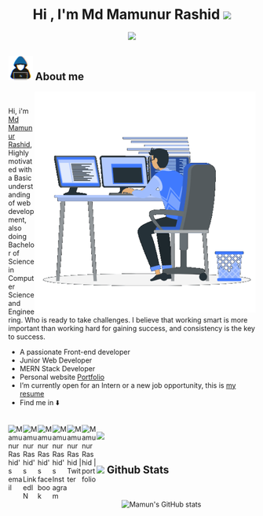 <h1 align="center"><b>Hi , I'm Md Mamunur Rashid </b><img src="https://media.giphy.com/media/hvRJCLFzcasrR4ia7z/giphy.gif" width="35"></h1>

<p align="center">
  <a href="https://github.com/DenverCoder1/readme-typing-svg"><img src="https://readme-typing-svg.herokuapp.com?font=Time+New+Roman&color=cyan&size=25&center=true&vCenter=true&width=600&height=100&lines=Assalamu+O+Alaikum+Warahmatullah..&hearts;++;Front-End+Developer;Junior+Web+Developer;MERN+Stack+Developer;Computer+Science+and+Engineering+Graduate;Active+Learner/Researcher;<3"></a>
</p>

## <picture><img src = "/assets/about_me.gif" width = 50px></picture>  **About me**

<picture> <img align="right" src="/assets/Right_Side.gif" width = 450px></picture>
<br/>

Hi, i'm [Md Mamunur Rashid](https://mamunur-rashid-portfolio.netlify.app/), Highly motivated with a Basic understanding of web development, also doing Bachelor of Science in Computer Science and Engineering. Who is ready to take challenges. I believe that working smart is more important than working hard for gaining success, and consistency is the key to success.
<br/>
- A passionate Front-end developer
- Junior Web Developer
- MERN Stack Developer
- Personal website [Portfolio](https://mamunur-rashid-portfolio.netlify.app/)
- I’m currently open for an Intern or a new job opportunity, this is [my resume](https://drive.google.com/file/d/1MoJ-XuMi84n08jBOpDk32Mxb0EIl1Y9O/view?usp=share_link)
- Find me in ⬇️
<br/>

<a href="mailto:mdmamun.iubat.m@gmail.com/">
<img align="left" alt="Mamunur Rashid's email" width="30px" src="https://camo.githubusercontent.com/4a3dd8d10a27c272fd04b2ce8ed1a130606f95ea6a76b5e19ce8b642faa18c27/68747470733a2f2f6564656e742e6769746875622e696f2f537570657254696e7949636f6e732f696d616765732f7376672f676d61696c2e737667" />
</a>

<a href="https://www.linkedin.com/in/md-mamunur-rashid-web/">
<img align="left" alt="Mamunur Rashid's LinkedIN" width="30px" src="https://icons.veryicon.com/png/o/internet--web/common-social-site-icons-for-the-web/linkedin-90.png" />
</a>
<a href="https://www.facebook.com/mamunul.mamun.LM10/">
<img align="left" alt="Mamunur Rashid's facebook" width="30px" src="https://camo.githubusercontent.com/8f245234577766478eaf3ee72b0615e99bb9ef3eaa56e1c37f75692811181d5c/68747470733a2f2f6564656e742e6769746875622e696f2f537570657254696e7949636f6e732f696d616765732f7376672f66616365626f6f6b2e737667" />
</a>

<a href="https://www.instagram.com/mamunul.mamun.lm10/">
<img align="left" alt="MamunurRashid's Instagram" width="30px" src="https://raw.githubusercontent.com/hussainweb/hussainweb/main/icons/instagram.png" />
</a>

<a href="https://twitter.com/MamunulLm10">
  <img align="left" alt="Mamunur Rashid | Twitter" width="30px" src="https://upload.wikimedia.org/wikipedia/commons/thumb/e/e4/Twitter_2012_logo.svg/2048px-Twitter_2012_logo.svg.png" />
</a>
<a href="https://mamunur-rashid-portfolio.netlify.app">
  <img align="left" alt="Mamunur Rashid | portfolio" width="30px" src="https://www.svgrepo.com/show/130546/world-wide-web.svg" />
</a>

<img src="https://user-images.githubusercontent.com/73097560/115834477-dbab4500-a447-11eb-908a-139a6edaec5c.gif"><br><br>

## <img src="https://media.giphy.com/media/iY8CRBdQXODJSCERIr/giphy.gif" width="35"><b> Github Stats </b>
<br>
<div align="center">

![Mamun's GitHub stats](https://github-readme-stats.vercel.app/api?username=MMamunurRashid&show_icons=true&theme=transparent)

</div>
<br>
<br>
